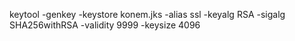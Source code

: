 keytool -genkey -keystore konem.jks -alias ssl -keyalg RSA -sigalg SHA256withRSA -validity 9999 -keysize 4096

